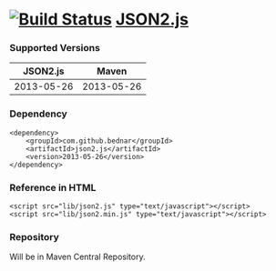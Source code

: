 [![Build Status](https://api.travis-ci.org/bednar/JSON2.js.png?branch=master)](https://travis-ci.org/bednar/JSON2.js) [JSON2.js](https://github.com/douglascrockford/JSON-js)
======

### Supported Versions

|   JSON2.js    |   Maven       |
|:-------------:|:-------------:|
|   2013-05-26  |   2013-05-26  |


### Dependency

    <dependency>
        <groupId>com.github.bednar</groupId>
        <artifactId>json2.js</artifactId>
        <version>2013-05-26</version>
    </dependency>

### Reference in HTML

    <script src="lib/json2.js" type="text/javascript"></script>
    <script src="lib/json2.min.js" type="text/javascript"></script>
    
### Repository

Will be in Maven Central Repository.
